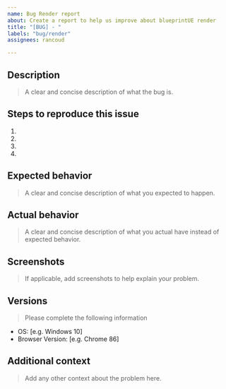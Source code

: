 ```yaml
---
name: Bug Render report
about: Create a report to help us improve about blueprintUE render
title: "[BUG] - "
labels: "bug/render"
assignees: rancoud

---
```

## Description
> A clear and concise description of what the bug is.

## Steps to reproduce this issue
1. 
2. 
3. 
4. 

## Expected behavior
> A clear and concise description of what you expected to happen.

## Actual behavior
> A clear and concise description of what you actual have instead of expected behavior.

## Screenshots
> If applicable, add screenshots to help explain your problem.

## Versions
> Please complete the following information
 - OS: [e.g. Windows 10]
 - Browser Version: [e.g. Chrome 86]

## Additional context
> Add any other context about the problem here.
